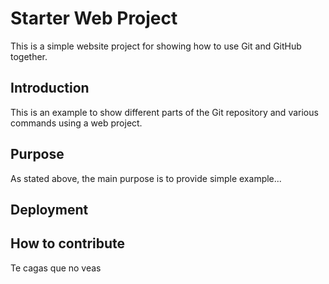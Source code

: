 # Starter Web Project

This is a simple website project for showing how to use Git and GitHub together.

## Introduction

This is an example to show different parts of the Git repository and various commands using a web project.

## Purpose

As stated above, the main purpose is to provide simple example...

## Deployment

## How to contribute

Te cagas que no veas